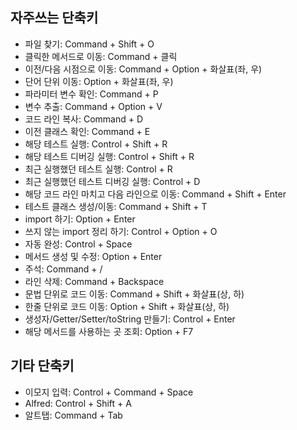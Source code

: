 ## 자주쓰는 단축키
* 파일 찾기: Command + Shift + O
* 클릭한 메서드로 이동: Command + 클릭
* 이전/다음 시점으로 이동: Command + Option + 화살표(좌, 우)
* 단어 단위 이동: Option + 화살표(좌, 우)
* 파라미터 변수 확인: Command + P
* 변수 추출: Command + Option + V
* 코드 라인 복사: Command + D
* 이전 클래스 확인: Command + E
* 해당 테스트 실행: Control + Shift + R
* 해당 테스트 디버깅 실행: Control + Shift + R
* 최근 실행했던 테스트 실행: Control + R
* 최근 실행했던 테스트 디버깅 실행: Control + D
* 해당 코드 라인 마치고 다음 라인으로 이동: Command + Shift + Enter
* 테스트 클래스 생성/이동: Command + Shift + T
* import 하기: Option + Enter
* 쓰지 않는 import 정리 하기: Control + Option + O
* 자동 완성: Control + Space
* 메서드 생성 및 수정: Option + Enter
* 주석: Command + /
* 라인 삭제: Command + Backspace
* 문법 단위로 코드 이동: Command + Shift + 화살표(상, 하)
* 한줄 단위로 코드 이동: Option + Shift + 화살표(상, 하)
* 생성자/Getter/Setter/toString 만들기: Control + Enter
* 해당 메서드를 사용하는 곳 조회: Option + F7

## 기타 단축키
* 이모지 입력: Control + Command + Space
* Alfred: Control + Shift + A
* 알트탭: Command + Tab